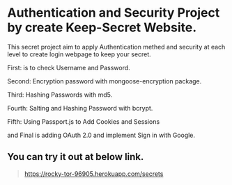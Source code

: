 # Authentication and Security Project by create Keep-Secret Website.
This secret project aim to apply Authentication methed and security at each level to create login webpage to keep your secret.

<p> First: is to check Username and Password. </p>
<p>Second: Encryption password with mongoose-encryption package. </p>
<p>Third: Hashing Passwords with  md5. </p>
<p>Fourth: Salting and Hashing Password with bcrypt. </p>
<p>Fifth: Using Passport.js to Add Cookies and Sessions </p>
<p>and Final is adding OAuth 2.0 and implement Sign in with Google. </p>

## You can try it out at below link.
> https://rocky-tor-96905.herokuapp.com/secrets

